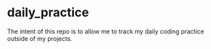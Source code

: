 # daily_practice
The intent of this repo is to allow me to track my daily coding practice outside of my projects.
